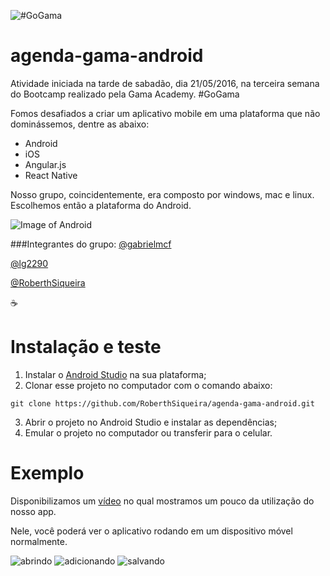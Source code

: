 ![#GoGama](https://gamawp.s3.amazonaws.com/uploads/2016/03/logo-gama-white-s.png)
# agenda-gama-android

Atividade iniciada na tarde de sabadão, dia 21/05/2016, na terceira semana do Bootcamp realizado pela Gama Academy. #GoGama

Fomos desafiados a criar um aplicativo mobile em uma plataforma que não dominássemos, dentre as abaixo:

- Android
- iOS
- Angular.js
- React Native

Nosso grupo, coincidentemente, era composto por windows, mac e linux. Escolhemos então a plataforma do Android.

![Image of Android](https://pbs.twimg.com/profile_images/616076655547682816/6gMRtQyY.jpg)

###Integrantes do grupo:
[@gabrielmcf](https://github.com/gabrielmcf)

[@lg2290](https://github.com/lg2290)

[@RoberthSiqueira](https://github.com/RoberthSiqueira)

:coffee:

# Instalação e teste

1. Instalar o [Android Studio](https://developer.android.com/studio/install.html) na sua plataforma;
2. Clonar esse projeto no computador com o comando abaixo:
```shellscript
git clone https://github.com/RoberthSiqueira/agenda-gama-android.git
```
3. Abrir o projeto no Android Studio e instalar as dependências;
4. Emular o projeto no computador ou transferir para o celular.

# Exemplo

Disponibilizamos um [vídeo](https://youtu.be/jm0KkWPx07U) no qual mostramos um pouco da utilização do nosso app.

Nele, você poderá ver o aplicativo rodando em um dispositivo móvel normalmente.

![abrindo](http://i.giphy.com/3oEjHOarE7n9AKKMHC.gif) ![adicionando](http://i.giphy.com/xT4uQkDKRsbyN28hoI.gif) ![salvando](http://i.giphy.com/xT4uQ8QeMBMzkvjWLu.gif)
